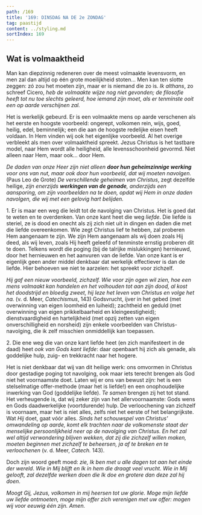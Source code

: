 ```yaml
---
path: /169
title: '169: DINSDAG NA DE 2e ZONDAG'
tag: paastijd
content: ../styling.md
sortIndex: 169
---
```


## Wat is volmaaktheid

Man kan diepzinnig redeneren over de meest volmaakte levensvorm, en men zal dan altijd op één grote moeilijkheid stoten... Men kan ten slotte zeggen: zó zou het moeten zijn, maar er is niemand die zo is. _Ik althans_, zo schreef Cicero, _heb de volmaakte wijze nog niet gevonden; de filosofie heeft tot nu toe slechts geleerd, hoe iemand zijn moet, als er tenminste ooit een op aarde verschijnen zal._

Het is werkelijk gebeurd. Er is een volmaakte mens op aarde verschenen als het eerste en hoogste voorbeeld: ongerept, volkomen rein, wijs, goed, heilig, edel, beminnelijk; een die aan de hoogste redelijke eisen heeft voldaan. In Hem vinden wij ook het eigenlijke voorbeeld. Al het overige verbleekt als men over volmaaktheid spreekt. Jezus Christus is het tastbare model, naar Hem wordt alle heiligheid, alle levensschoonheid gevormd. Niet alleen naar Hem, maar ook... door Hem.

_De daden van onze Heer zijn niet alleen __door hun geheimzinnige werking__ voor ons van nut, maar ook door hun voorbeeld, dat wij moeten navolgen._ (Paus Leo de Grote) _De verschillende geheimen van Christus_, zegt dezelfde heilige, _zijn enerzijds __werkingen van de genade__, anderzijds een aansporing, om zijn voorbeelden na te doen, opdat wij Hem in onze daden navolgen, die wij met een gelovig hart belijden._

1\. Er is maar een weg die leidt tot de navolging van Christus. Het is goed dat te weten en te overdenken. Van onze kant heet die weg _liefde_. Die liefde is steriel, ze is dood en onecht als zij zich niet uit in dingen en daden die met die liefde overeenkomen. Wie zegt Christus lief te hebben, zal proberen Hem aangenaam te zijn. We zijn Hem aangenaam als wij doen zoals Hij deed, als wij leven, zoals Hij heeft geleefd of tenminste ernstig proberen dit te doen. Telkens wordt die poging (bij de talrijke mislukkingen) hernieuwd, door het hernieuwen en het aanvuren van de liefde. Van onze kant is er eigenlijk geen ander middel denkbaar dat werkelijk effectiever is dan de liefde. Hier behoeven we niet te aarzelen: het spreekt voor zichzelf.

_Hij gaf een nieuw voorbeeld, zichzelf. Wie voor zijn ogen wil zien, hoe een mens volmaakt kan handelen en het volhouden tot aan zijn dood, al kost het doodstrijd en bloedig zweet, hij leze het leven van Christus en volge het na._ (v. d. Meer, _Catechismus_, 143) Godsvrucht, ijver in het gebed (met overwinning van eigen loomheid en luiheid); zachtheid en geduld (met overwinning van eigen prikkelbaarheid en kleingeestigheid); dienstvaardigheid en hartelijkheid (met opzij zetten van eigen onverschilligheid en norsheid) zijn enkele voorbeelden van Christus-navolging, die ik zelf misschien onmiddellijk kan toepassen.

2\. Die ene weg die van onze kant liefde heet (en zich manifesteert in de daad) heet _ook van Gods kant liefde_: daar openbaart hij zich als genade, als goddelijke hulp, zuig- en trekkracht naar het hogere.

Het is niet denkbaar dat wij van dit heilige werk: ons omvormen in Christus door gestadige poging tot navolging, ook maar iets terecht brengen als God niet het voornaamste doet. Laten wij er ons van bewust zijn: het is een stelselmatige offer-methode (maar het is liefde!) en een onophoudelijke inwerking van God (goddelijke liefde). _Te samen_ brengen zij het tot stand. Het verheugende is, dat wij zeker zijn van het allervoornaamste: Gods wens en Gods daadwerkelijke (voortdurende) hulp. De verloochening van zichzelf is voornaam, maar het is niet alles, zelfs niet het eerste of het belangrijkste. Wat _Hij_ doet, gaat vóór alles. _Sinds het schouwspel van Christus' omwandeling op aarde, komt elk trachten naar de volkomenste staat der menselijke persoonlijkheid neer op de navolging van Christus. En het zal wel altijd verwondering blijven wekken, dat zij die zichzelf willen maken, moeten beginnen met zichzelf te beheersen, ja af te breken en te verloochenen_ (v. d. Meer, _Catech._ 143).

Doch zijn woord geeft moed: _zie, Ik ben met u alle dagen tot aan het einde der wereld_. _Wie in Mij blijft en Ik in hem die draagt veel vrucht. Wie in Mij gelooft, zal dezelfde werken doen die Ik doe en grotere dan deze zal hij doen_.

_Moogt Gij, Jezus, volkomen in mij heersen tot uw glorie. Moge mijn liefde uw liefde ontmoeten, moge mijn offer zich verenigen met uw offer: mogen wij voor eeuwig één zijn. Amen._
